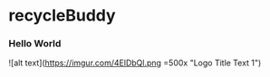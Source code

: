# recycleBuddy 
### Hello World 
![alt text](https://imgur.com/4ElDbQl.png =500x "Logo Title Text 1")

